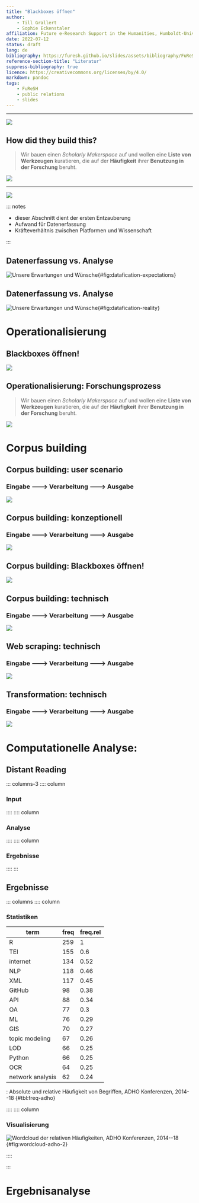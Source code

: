 ```yaml
---
title: "Blackboxes öffnen"
author:
    - Till Grallert
    - Sophie Eckenstaler
affiliation: Future e-Research Support in the Humanities, Humboldt-Universität zu Berlin
date: 2022-07-12 
status: draft
lang: de
bibliography: https://furesh.github.io/slides/assets/bibliography/FuReSH.csl.json
reference-section-title: "Literatur"
suppress-bibliography: true
licence: https://creativecommons.org/licenses/by/4.0/
markdown: pandoc
tags:
    - FuReSH
    - public relations
    - slides
---
```


------------

![](https://furesh.github.io/slides/assets/images/blackbox/blackbox_question-mark.png)

## How did they build this?

>Wir bauen einen *Scholarly Makerspace* auf und wollen eine **Liste von Werkzeugen** kuratieren, die auf der **Häufigkeit** ihrer **Benutzung in der Forschung** beruht.

![](https://furesh.github.io/slides/assets/images/operationalisierung/blackbox-operationalisierung.jpg)

------------

![](https://furesh.github.io/slides/assets/images/blackbox/blackbox_makerspace-inside.png)

::: notes

-  dieser Abschnitt dient der ersten Entzauberung
-  Aufwand für Datenerfassung
-  Kräfteverhältnis zwischen Platformen und Wissenschaft

:::

## Datenerfassung vs. Analyse

![Unsere Erwartungen und Wünsche](https://furesh.github.io/slides/assets/images/operationalisierung/datafication-vs-analysis_expected.jpg){#fig:datafication-expectations}

## Datenerfassung vs. Analyse

![Unsere Erwartungen und Wünsche](https://furesh.github.io/slides/assets/images/operationalisierung/datafication-vs-analysis_real.jpg){#fig:datafication-reality}

# Operationalisierung
## Blackboxes öffnen!

![](https://furesh.github.io/slides/assets/images/blackbox/blackbox_makerspace-inside.png)

## Operationalisierung: Forschungsprozess

>Wir bauen einen *Scholarly Makerspace* auf und wollen eine **Liste von Werkzeugen** kuratieren, die auf der **Häufigkeit** ihrer **Benutzung in der Forschung** beruht.

![](https://furesh.github.io/slides/assets/images/operationalisierung/forschungsprozess.jpg)


# Corpus building
## Corpus building: user scenario
### Eingabe ---> Verarbeitung ---> Ausgabe

![](https://furesh.github.io/slides/assets/images/operationalisierung/corpus-building_concrete.jpg)

## Corpus building: konzeptionell
### Eingabe ---> Verarbeitung ---> Ausgabe

![](https://furesh.github.io/slides/assets/images/operationalisierung/corpus-building_conceptual.jpg)

## Corpus building: Blackboxes öffnen!

![](https://furesh.github.io/slides/assets/images/blackbox/blackbox_makerspace-inside.png)

## Corpus building: technisch
### Eingabe ---> Verarbeitung ---> Ausgabe

![](https://furesh.github.io/slides/assets/images/operationalisierung/corpus-building_technical.jpg)

## Web scraping: technisch
### Eingabe ---> Verarbeitung ---> Ausgabe

![](https://furesh.github.io/slides/assets/images/operationalisierung/web-scraping_technical.jpg)

## Transformation: technisch
### Eingabe ---> Verarbeitung ---> Ausgabe

![](https://furesh.github.io/slides/assets/images/operationalisierung/transformation_technical.jpg)


# Computationelle Analyse: 
## Distant Reading

::: columns-3
:::: column

### Input

::::
:::: column

### Analyse

::::
:::: column

### Ergebnisse

::::
:::

## Ergebnisse

::: columns
:::: column

### Statistiken

|         term        | freq | freq.rel |
| ------------------- | ---- | -------- |
| R                   |  259 |        1 |
| TEI                 |  155 |      0.6 |
| internet            |  134 |     0.52 |
| NLP                 |  118 |     0.46 |
| XML                 |  117 |     0.45 |
| GitHub              |   98 |     0.38 |
| API                 |   88 |     0.34 |
| OA                  |   77 |      0.3 |
| ML                  |   76 |     0.29 |
| GIS                 |   70 |     0.27 |
| topic modeling      |   67 |     0.26 |
| LOD                 |   66 |     0.25 |
| Python              |   66 |     0.25 |
| OCR                 |   64 |     0.25 |
| network analysis    |   62 |     0.24 |

: Absolute und relative Häufigkeit von Begriffen, ADHO Konferenzen, 2014--18 {#tbl:freq-adho}

<!--
| distant reading     |   50 |     0.19 |
| RDF                 |   50 |     0.19 |
| NER                 |   48 |     0.19 |
| text mining         |   38 |     0.15 |
| LDA                 |   37 |     0.14 |
-->

::::
:::: column

### Visualisierung

![Wordcloud der relativen Häufigkeiten, ADHO Konferenzen, 2014--18](https://furesh.github.io/slides/assets/images/wordcloud/wordcloud-text-100_tools-in-1036-DH-conference-paper-abstracts-2014-2018-w_100.svg){#fig:wordcloud-adho-2}

::::
<!-- :::: column

![Digital Humanities Quarterly](https://furesh.github.io/slides/assets/images/wordcloud/wordcloud-text-100_tools-in-429-articles-from-DHQ-w_100.svg)

:::: -->
:::

# Ergebnisanalyse